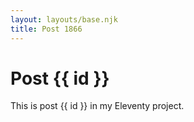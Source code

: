 ```yaml
---
layout: layouts/base.njk
title: Post 1866
---
```


# Post {{ id }}

This is post {{ id }} in my Eleventy project.
